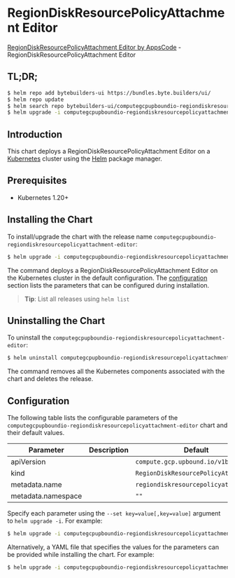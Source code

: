 # RegionDiskResourcePolicyAttachment Editor

[RegionDiskResourcePolicyAttachment Editor by AppsCode](https://byte.builders) - RegionDiskResourcePolicyAttachment Editor

## TL;DR;

```bash
$ helm repo add bytebuilders-ui https://bundles.byte.builders/ui/
$ helm repo update
$ helm search repo bytebuilders-ui/computegcpupboundio-regiondiskresourcepolicyattachment-editor --version=v0.4.18
$ helm upgrade -i computegcpupboundio-regiondiskresourcepolicyattachment-editor bytebuilders-ui/computegcpupboundio-regiondiskresourcepolicyattachment-editor -n default --create-namespace --version=v0.4.18
```

## Introduction

This chart deploys a RegionDiskResourcePolicyAttachment Editor on a [Kubernetes](http://kubernetes.io) cluster using the [Helm](https://helm.sh) package manager.

## Prerequisites

- Kubernetes 1.20+

## Installing the Chart

To install/upgrade the chart with the release name `computegcpupboundio-regiondiskresourcepolicyattachment-editor`:

```bash
$ helm upgrade -i computegcpupboundio-regiondiskresourcepolicyattachment-editor bytebuilders-ui/computegcpupboundio-regiondiskresourcepolicyattachment-editor -n default --create-namespace --version=v0.4.18
```

The command deploys a RegionDiskResourcePolicyAttachment Editor on the Kubernetes cluster in the default configuration. The [configuration](#configuration) section lists the parameters that can be configured during installation.

> **Tip**: List all releases using `helm list`

## Uninstalling the Chart

To uninstall the `computegcpupboundio-regiondiskresourcepolicyattachment-editor`:

```bash
$ helm uninstall computegcpupboundio-regiondiskresourcepolicyattachment-editor -n default
```

The command removes all the Kubernetes components associated with the chart and deletes the release.

## Configuration

The following table lists the configurable parameters of the `computegcpupboundio-regiondiskresourcepolicyattachment-editor` chart and their default values.

|     Parameter      | Description |                     Default                     |
|--------------------|-------------|-------------------------------------------------|
| apiVersion         |             | <code>compute.gcp.upbound.io/v1beta1</code>     |
| kind               |             | <code>RegionDiskResourcePolicyAttachment</code> |
| metadata.name      |             | <code>regiondiskresourcepolicyattachment</code> |
| metadata.namespace |             | <code>""</code>                                 |


Specify each parameter using the `--set key=value[,key=value]` argument to `helm upgrade -i`. For example:

```bash
$ helm upgrade -i computegcpupboundio-regiondiskresourcepolicyattachment-editor bytebuilders-ui/computegcpupboundio-regiondiskresourcepolicyattachment-editor -n default --create-namespace --version=v0.4.18 --set apiVersion=compute.gcp.upbound.io/v1beta1
```

Alternatively, a YAML file that specifies the values for the parameters can be provided while
installing the chart. For example:

```bash
$ helm upgrade -i computegcpupboundio-regiondiskresourcepolicyattachment-editor bytebuilders-ui/computegcpupboundio-regiondiskresourcepolicyattachment-editor -n default --create-namespace --version=v0.4.18 --values values.yaml
```
